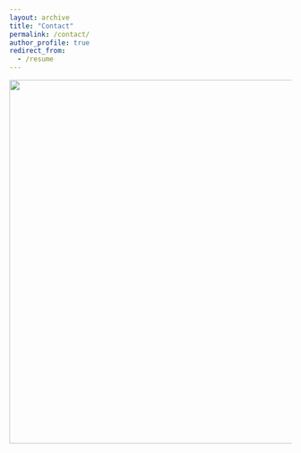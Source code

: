 ```yaml
---
layout: archive
title: "Contact"
permalink: /contact/
author_profile: true
redirect_from:
  - /resume
---
```

<p align="center"> 
     <img src="../images/4.png" width="650"> 
</p>
